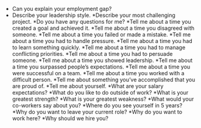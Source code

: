 * Can you explain your employment gap?
* Describe your leadership style.
*Describe your most challenging project.
*Do you have any questions for me?
*Tell me about a time you created a goal and achieved it.
*Tell me about a time you disagreed with someone.
*Tell me about a time you failed or made a mistake.
*Tell me about a time you had to handle pressure.
*Tell me about a time you had to learn something quickly.
*Tell me about a time you had to manage conflicting priorities.
*Tell me about a time you had to persuade someone.
*Tell me about a time you showed leadership.
*Tell me about a time you surpassed people’s expectations.
*Tell me about a time you were successful on a team.
*Tell me about a time you worked with a difficult person.
*Tell me about something you’ve accomplished that you are proud of.
*Tell me about yourself.
*What are your salary expectations?
*What do you like to do outside of work?
*What is your greatest strength?
*What is your greatest weakness?
*What would your co-workers say about you?
*Where do you see yourself in 5 years?
*Why do you want to leave your current role?
*Why do you want to work here?
*Why should we hire you?
